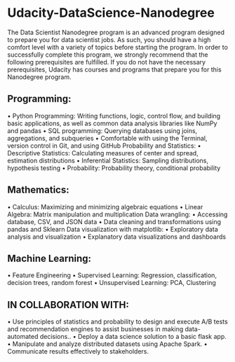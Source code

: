 # Udacity-DataScience-Nanodegree

The Data Scientist Nanodegree program is an advanced program designed to prepare you for data scientist
jobs. As such, you should have a high comfort level with a variety of topics before starting the program. In
order to successfully complete this program, we strongly recommend that the following prerequisites are
fulfilled. If you do not have the necessary prerequisites, Udacity has courses and programs that prepare you
for this Nanodegree program.

## Programming:
• Python Programming: Writing functions, logic, control flow, and building basic applications, as well as
 common data analysis libraries like NumPy and pandas
• SQL programming: Querying databases using joins, aggregations, and subqueries
• Comfortable with using the Terminal, version control in Git, and using GitHub
Probability and Statistics:
• Descriptive Statistics: Calculating measures of center and spread, estimation distributions
• Inferential Statistics: Sampling distributions, hypothesis testing
• Probability: Probability theory, conditional probability

## Mathematics:
• Calculus: Maximizing and minimizing algebraic equations
• Linear Algebra: Matrix manipulation and multiplication
Data wrangling:
• Accessing database, CSV, and JSON data
• Data cleaning and transformations using pandas and Sklearn
Data visualization with matplotlib:
• Exploratory data analysis and visualization
• Explanatory data visualizations and dashboards

## Machine Learning:
• Feature Engineering
• Supervised Learning: Regression, classification, decision trees, random forest
• Unsupervised Learning: PCA, Clustering

## IN COLLABORATION WITH:
• Use principles of statistics and probability to design and execute A/B tests and recommendation
 engines to assist businesses in making data-automated decisions..
• Deploy a data science solution to a basic flask app.
• Manipulate and analyze distributed datasets using Apache Spark.
• Communicate results effectively to stakeholders.
